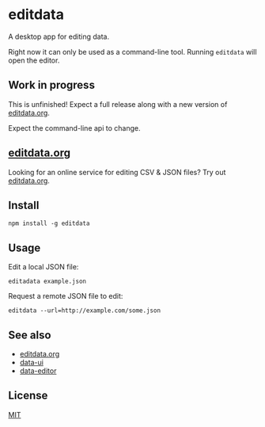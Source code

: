 # editdata

A desktop app for editing data.

Right now it can only be used as a command-line tool. Running `editdata` will open the editor.

## Work in progress

This is unfinished! Expect a full release along with a new version of [editdata.org](http://editdata.org).

Expect the command-line api to change.

## [editdata.org](http://editdata.org)

Looking for an online service for editing CSV & JSON files? Try out [editdata.org](http://editdata.org).

## Install

```
npm install -g editdata
```

## Usage

Edit a local JSON file:

```
editadata example.json
```

Request a remote JSON file to edit:

```
editdata --url=http://example.com/some.json
```

## See also
- [editdata.org](http://github.com/editdata/editdata.org)
- [data-ui](http://github.com/editdata/data-ui)
- [data-editor](http://github.com/editdata/data-editor)

## License
[MIT](LICENSE.md)